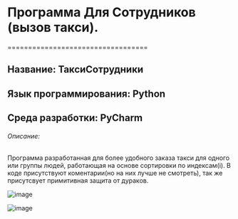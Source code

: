 # Программа Для Сотрудников (вызов такси).
==================================
## Название: ТаксиСотрудники


## Язык программирования: Python


## Среда разработки: PyCharm


###### Описание:
Программа разработанная для более удобного заказа такси для одного или группы людей, работающая на основе сортировки по индексам(i). В коде присутствуют коментарии(но на них лучше не смотреть),  так же присутсвует примитивная защита от дураков.

![image](https://user-images.githubusercontent.com/89925844/136708864-a4de71f8-2583-4f49-903d-f65a675ce6f1.png)





![image](https://user-images.githubusercontent.com/89925844/136708906-e196cb33-77da-4648-a41a-5ce615bd3f40.png)
